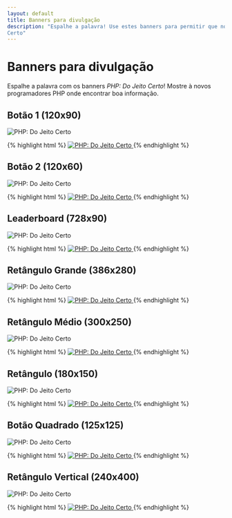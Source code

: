 ```yaml
---
layout: default
title: Banners para divulgação
description: "Espalhe a palavra! Use estes banners para permitir que novos programadores PHP saibam sobre PHP: Do Jeito 
Certo"
---
```


# Banners para divulgação

Espalhe a palavra com os banners _PHP: Do Jeito Certo_! Mostre à novos programadores PHP onde encontrar boa informação.

## Botão 1 (120x90)

<p><img src="{{ site.baseurl }}images/banners/btn1-120x90.png" alt="PHP: Do Jeito Certo"/></p>

{% highlight html %}
    <a href="http://br.phptherightway.com">
        <img src="http://br.phptherightway.com/images/banners/btn1-120x90.png" alt="PHP: Do Jeito Certo"/>
    </a>
{% endhighlight %}

## Botão 2 (120x60)

<p><img src="{{ site.baseurl }}images/banners/btn2-120x60.png" alt="PHP: Do Jeito Certo"/></p>

{% highlight html %}
    <a href="http://br.phptherightway.com">
        <img src="http://br.phptherightway.com/images/banners/btn2-120x60.png" alt="PHP: Do Jeito Certo"/>
    </a>
{% endhighlight %}

## Leaderboard (728x90)

<p><img src="{{ site.baseurl }}images/banners/leaderboard-728x90.png" alt="PHP: Do Jeito Certo"/></p>

{% highlight html %}
    <a href="http://br.phptherightway.com">
        <img src="http://br.phptherightway.com/images/banners/leaderboard-728x90.png" alt="PHP: Do Jeito Certo"/>
    </a>
{% endhighlight %}

## Retângulo Grande (386x280)

<p><img src="{{ site.baseurl }}images/banners/lg-rect-386x280.png" alt="PHP: Do Jeito Certo"/></p>

{% highlight html %}
    <a href="http://br.phptherightway.com">
        <img src="http://br.phptherightway.com/images/banners/lg-rect-386x280.png" alt="PHP: Do Jeito Certo"/>
    </a>
{% endhighlight %}

## Retângulo Médio (300x250)

<p><img src="{{ site.baseurl }}images/banners/med-rect-300x250.png" alt="PHP: Do Jeito Certo"/></p>

{% highlight html %}
    <a href="http://br.phptherightway.com">
        <img src="http://br.phptherightway.com/images/banners/med-rect-300x250.png" alt="PHP: Do Jeito Certo"/>
    </a>
{% endhighlight %}

## Retângulo (180x150)

<p><img src="{{ site.baseurl }}images/banners/rect-180x150.png" alt="PHP: Do Jeito Certo"/></p>

{% highlight html %}
    <a href="http://br.phptherightway.com">
        <img src="http://br.phptherightway.com/images/banners/rect-180x150.png" alt="PHP: Do Jeito Certo"/>
    </a>
{% endhighlight %}

## Botão Quadrado (125x125)

<p><img src="{{ site.baseurl }}images/banners/sq-btn-125x125.png" alt="PHP: Do Jeito Certo"/></p>

{% highlight html %}
    <a href="http://br.phptherightway.com">
        <img src="http://br.phptherightway.com/images/banners/sq-btn-125x125.png" alt="PHP: Do Jeito Certo"/>
    </a>
{% endhighlight %}

## Retângulo Vertical (240x400)

<p><img src="{{ site.baseurl }}images/banners/vert-rect-240x400.png" alt="PHP: Do Jeito Certo"/></p>

{% highlight html %}
    <a href="http://br.phptherightway.com">
        <img src="http://br.phptherightway.com/images/banners/vert-rect-240x400.png" alt="PHP: Do Jeito Certo"/>
    </a>
{% endhighlight %}